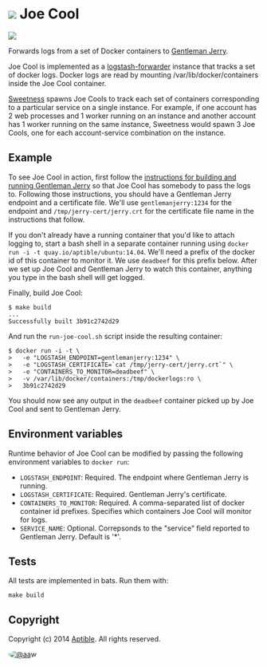 # ![](https://raw.github.com/aptible/straptible/master/lib/straptible/rails/templates/public.api/icon-60px.png) Joe Cool

![](https://quay.io/repository/aptible/joecool/status?token=c28d9560-c6f8-43bd-8b8c-7111009c47c0)

Forwards logs from a set of Docker containers to [Gentleman Jerry](https://github.com/aptible/gentlemanjerry).

Joe Cool is implemented as a [logstash-forwarder](https://github.com/elasticsearch/logstash-forwarder) 
instance that tracks a set of docker logs. Docker logs are read by mounting /var/lib/docker/containers 
inside the Joe Cool container.

[Sweetness](https://github.com/aptible/sweetness) spawns Joe Cools to track each set of containers
corresponding to a particular service on a single instance. For example, if one account has 2 web 
processes and 1 worker running on an instance and another account has 1 worker running on the same 
instance, Sweetness would spawn 3 Joe Cools, one for each account-service combination on the instance.

## Example

To see Joe Cool in action, first follow the 
[instructions for building and running Gentleman Jerry](https://github.com/aptible/gentlemanjerry#example) 
so that Joe Cool has somebody to pass the logs to. Following those instructions, you should have a
Gentleman Jerry endpoint and a certificate file. We'll use `gentlemanjerry:1234` for the endpoint and 
`/tmp/jerry-cert/jerry.crt` for the certificate file name in the instructions that follow.

If you don't already have a running container that you'd like to attach logging to, start a bash shell 
in a separate container running using `docker run -i -t quay.io/aptible/ubuntu:14.04`. We'll need a 
prefix of the docker id of this container to monitor it. We use `deadbeef` for this prefix below. After 
we set up Joe Cool and Gentleman Jerry to watch this container, anything you type in the bash shell will
get logged.

Finally, build Joe Cool:

```
$ make build
...
Successfully built 3b91c2742d29
```

And run the `run-joe-cool.sh` script inside the resulting container:

```
$ docker run -i -t \
>   -e "LOGSTASH_ENDPOINT=gentlemanjerry:1234" \
>   -e "LOGSTASH_CERTIFICATE=`cat /tmp/jerry-cert/jerry.crt`" \
>   -e "CONTAINERS_TO_MONITOR=deadbeef" \
>   -v /var/lib/docker/containers:/tmp/dockerlogs:ro \
>   3b91c2742d29
```

You should now see any output in the `deadbeef` container picked up by Joe Cool and sent to Gentleman 
Jerry.

## Environment variables

Runtime behavior of Joe Cool can be modified by passing the following environment variables to 
`docker run`:

* `LOGSTASH_ENDPOINT`: Required. The endpoint where Gentleman Jerry is running.
* `LOGSTASH_CERTIFICATE`: Required. Gentleman Jerry's certificate.
* `CONTAINERS_TO_MONITOR`: Required. A comma-separated list of docker container id prefixes. Specifies 
   which containers Joe Cool will monitor for logs.
* `SERVICE_NAME`: Optional. Correpsonds to the "service" field reported to Gentleman Jerry. Default 
   is '*'.

## Tests

All tests are implemented in bats. Run them with:

    make build

## Copyright

Copyright (c) 2014 [Aptible](https://www.aptible.com). All rights reserved.

[<img src="https://s.gravatar.com/avatar/c386daf18778552e0d2f2442fd82144d?s=60" style="border-radius: 50%;" alt="@aaw" />](https://github.com/aaw)
